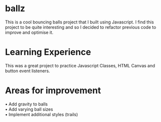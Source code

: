 # ballz
This is a cool bouncing balls project that I built using Javascript. I find this project to be quite interesting and so I decided to refactor previous code to improve and optimise it.

# Learning Experience
This was a great project to practice Javascript Classes, HTML Canvas and button event listeners.

# Areas for improvement 
• Add gravity to balls <br>
• Add varying ball sizes <br>
• Implement additional styles (trails) <br>
